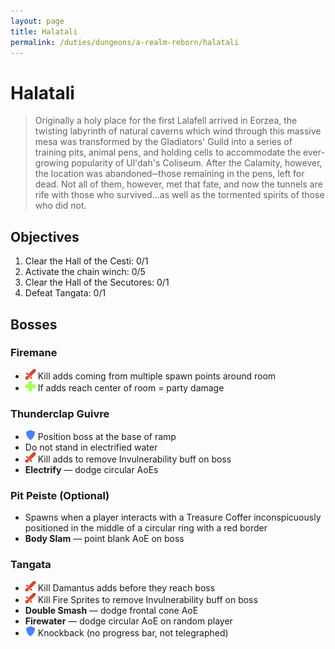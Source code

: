 ```yaml
---
layout: page
title: Halatali
permalink: /duties/dungeons/a-realm-reborn/halatali
---
```


# Halatali

> Originally a holy place for the first Lalafell arrived in Eorzea, the twisting labyrinth of natural caverns which wind through this massive mesa was transformed by the Gladiators' Guild into a series of training pits, animal pens, and holding cells to accommodate the ever-growing popularity of Ul'dah's Coliseum. After the Calamity, however, the location was abandoned─those remaining in the pens, left for dead. Not all of them, however, met that fate, and now the tunnels are rife with those who survived...as well as the tormented spirits of those who did not.

## Objectives

1. Clear the Hall of the Cesti: 0/1
2. Activate the chain winch: 0/5
3. Clear the Hall of the Secutores: 0/1
4. Defeat Tangata: 0/1

## Bosses

### Firemane

- ![](/assets/icons/role-dps.png) Kill adds coming from multiple spawn points around room
- ![](/assets/icons/role-healer.png) If adds reach center of room = party damage

### Thunderclap Guivre

- ![](/assets/icons/role-tank.png) Position boss at the base of ramp
- Do not stand in electrified water
- ![](/assets/icons/role-dps.png) Kill adds to remove Invulnerability buff on boss
- **Electrify** — dodge circular AoEs

### Pit Peiste (Optional)

- Spawns when a player interacts with a Treasure Coffer inconspicuously positioned in the middle of a circular ring with a red border
- **Body Slam** — point blank AoE on boss

### Tangata

- ![](/assets/icons/role-dps.png) Kill Damantus adds before they reach boss
- ![](/assets/icons/role-dps.png) Kill Fire Sprites to remove Invulnerability buff on boss
- **Double Smash** — dodge frontal cone AoE
- **Firewater** — dodge circular AoE on random player
- ![](/assets/icons/role-tank.png) Knockback (no progress bar, not telegraphed)



